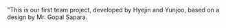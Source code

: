 "This is our first team project, 
developed by Hyejin and Yunjoo, 
based on a design by Mr. Gopal Sapara.
